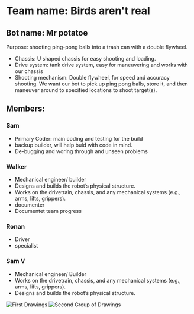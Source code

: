 #  Team name: Birds aren't real
## Bot name: Mr potatoe 
 Purpose: shooting ping-pong balls into a trash can with a double flywheel.
 * Chassis: U shaped chassis for easy shooting and loading.
 * Drive system: tank drive system, easy for maneuvering and works with our chassis
 * Shooting mechanism: Double flywheel, for speed and accuracy shooting.
 We want our bot to pick up ping pong balls, store it, and then maneuver around to specified locations to shoot target(s).

## Members:
### Sam
*  Primary Coder: main coding and testing for the build
*  backup builder, will help buld with code in mind.
*  De-bugging and woring through and unseen problems
### Walker
* Mechanical engineer/ builder
* Designs and builds the robot’s physical structure.
* Works on the drivetrain, chassis, and any mechanical systems (e.g., arms, lifts, grippers).
* documenter
* Documentet team progress
### Ronan
* Driver
* specialist
### Sam V
* Mechanical engineer/ Builder
* Works on the drivetrain, chassis, and any mechanical systems (e.g., arms, lifts, grippers).
* Designs and builds the robot’s physical structure.

![First Drawings](https://github.com/user-attachments/assets/528eb90e-a6a7-4680-9db9-25cb488d34b1)
![Second Group of Drawings](https://github.com/user-attachments/assets/cf22a359-7096-438e-b8e8-2364a3b96f80)


